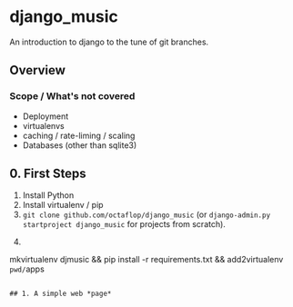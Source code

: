# django_music

An introduction to django to the tune of git branches.

## Overview

### Scope / What's not covered

* Deployment
* virtualenvs
* caching / rate-liming / scaling
* Databases (other than sqlite3)

## 0. First Steps

1. Install Python
2. Install virtualenv / pip
3. `git clone github.com/octaflop/django_music` (or `django-admin.py startproject django_music` for projects from scratch).
4. ```
mkvirtualenv djmusic && pip install -r requirements.txt && add2virtualenv `pwd/`apps
```

## 1. A simple web *page*
